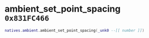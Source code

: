 # ambient_set_point_spacing `0x831FC466`

```lua
natives.ambient.ambient_set_point_spacing(_unk0 --[[ number ]])
```